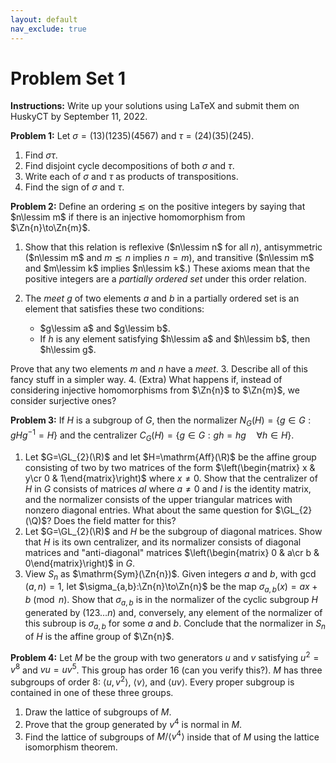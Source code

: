```yaml
---
layout: default
nav_exclude: true
---
```


# Problem Set 1

**Instructions:** Write up your solutions using LaTeX and submit them on HuskyCT by September 11, 2022.

**Problem 1:** Let  $\sigma=(13)(1235)(4567)$ and $\tau=(24)(35)(245)$.  

1. Find $\sigma\tau$.
2. Find disjoint cycle decompositions of both $\sigma$ and $\tau$.
3. Write each of $\sigma$ and $\tau$ as products of transpositions.
4. Find the sign of $\sigma$ and $\tau$.

**Problem 2:** Define an ordering $\lesssim$ on the positive integers by saying that $n\lessim m$ if there is an injective homomorphism from $\Zn{n}\to\Zn{m}$.

1. Show that this relation is reflexive ($n\lessim n$ for all $n$),
antisymmetric ($n\lessim m$ and $m\lesssim n$ implies $n=m$), and transitive ($n\lessim m$ and $m\lessim k$
implies $n\lessim k$.) These axioms mean that the positive integers are a *partially ordered set* under
this order relation.

2. The *meet* $g$ of two elements $a$ and $b$ in a partially ordered set is an element that satisfies these two
conditions:
    - $g\lessim a$ and $g\lessim b$.
    - If $h$ is any element satisfying $h\lessim a$ and $h\lessim b$, then $h\lessim g$. 

Prove that any two elements $m$ and $n$ have a *meet*. 
3. Describe all of this fancy stuff in a simpler way.
4. (Extra) What happens if, instead of considering injective homomorphisms from $\Zn{n}$ to $\Zn{m}$, we
consider surjective ones?

**Problem 3:** If $H$ is a subgroup of $G$, then the normalizer $N_{G}(H)=\{g\in G: gHg^{-1}=H\}$
and the centralizer $C_{G}(H)=\{g\in G : gh=hg\quad \forall h\in H\}$. 

1. Let $G=\GL_{2}(\R)$ and let $H=\mathrm{Aff}(\R)$ be the affine group consisting of two by two matrices
of the form $\left(\begin{matrix} x & y\cr 0 & 1\end{matrix}\right)$ where $x\not=0$. Show that the centralizer
of $H$ in $G$ consists of matrices $aI$ where $a\not=0$ and $I$ is the identity matrix, and the normalizer consists of the upper triangular matrices with 
nonzero diagonal entries. What about the same question for $\GL_{2}(\Q)$?  Does the field matter for this?
2. Let $G=\GL_{2}(\R)$ and $H$ be the subgroup of diagonal matrices. Show that $H$ is its own centralizer,
and its normalizer consists of diagonal matrices and "anti-diagonal" matrices $\left(\begin{matrix} 0 & a\cr b & 0\end{matrix}\right)$ in $G$. 
3. View $S_{n}$ as $\mathrm{Sym}(\Zn{n})$. Given integers $a$ and $b$, with $\gcd(a,n)=1$, let 
$\sigma_{a,b}:\Zn{n}\to\Zn{n}$ be the map $\sigma_{a,b}(x)=ax+b\pmod{n}$. Show that $\sigma_{a,b}$ is in the
normalizer of the cyclic subgroup $H$ generated by $(123\ldots n)$ and, conversely, any element of the normalizer
of this subroup is $\sigma_{a,b}$ for some $a$ and $b$. Conclude that the normalizer in $S_{n}$ of $H$
is the affine group of $\Zn{n}$.


 **Problem 4:** Let $M$ be the group with two generators $u$ and $v$ satisfying $u^2=v^8$ and $vu=uv^{5}$.
 This group has order $16$ (can you verify this?).  $M$ has three subgroups of order $8$: $\langle u,v^2\rangle$,
 $\langle v\rangle$, and $\langle uv \rangle$.  Every proper subgroup is contained in one of these three groups.

 1. Draw the lattice of subgroups of $M$. 
 2. Prove that the group generated by $v^{4}$ is normal in $M$.  
 3. Find the lattice of subgroups of $M/\langle v^{4}\rangle$ inside that of $M$ using the lattice isomorphism theorem.
